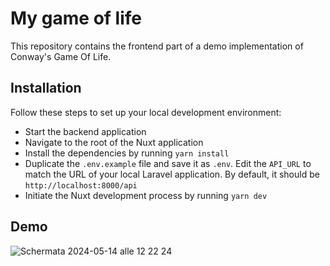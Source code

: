 # My game of life

This repository contains the frontend part of a demo implementation of Conway's Game Of Life.


## Installation

Follow these steps to set up your local development environment:

 - Start the backend application
 - Navigate to the root of the Nuxt application
 - Install the dependencies by running `yarn install`
 - Duplicate the `.env.example` file and save it as `.env`. Edit the `API_URL` to match the URL of your local Laravel application. By default, it should be `http://localhost:8000/api`
 - Initiate the Nuxt development process by running `yarn dev`

## Demo

![Schermata 2024-05-14 alle 12 22 24](https://github.com/enricobono/GameOfLifeApp/assets/2254482/7e8aa4dc-0de4-4dd9-87c5-10e5bfe02b9b)
